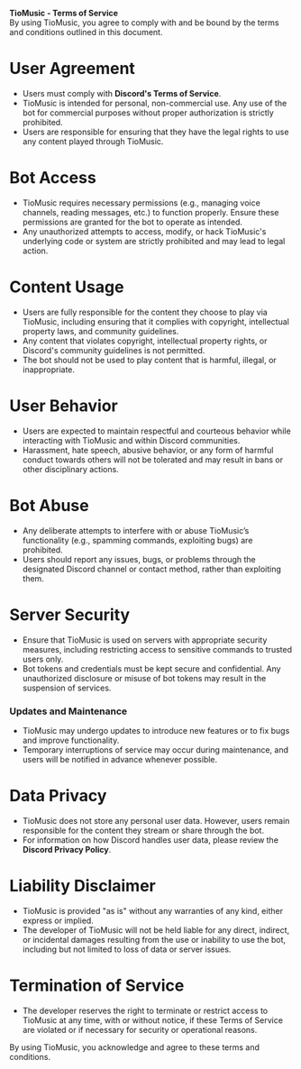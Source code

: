 **TioMusic - Terms of Service**  
By using TioMusic, you agree to comply with and be bound by the terms and conditions outlined in this document.

# User Agreement
- Users must comply with **Discord's Terms of Service**.
- TioMusic is intended for personal, non-commercial use. Any use of the bot for commercial purposes without proper authorization is strictly prohibited.
- Users are responsible for ensuring that they have the legal rights to use any content played through TioMusic.

# Bot Access
- TioMusic requires necessary permissions (e.g., managing voice channels, reading messages, etc.) to function properly. Ensure these permissions are granted for the bot to operate as intended.
- Any unauthorized attempts to access, modify, or hack TioMusic's underlying code or system are strictly prohibited and may lead to legal action.

# Content Usage
- Users are fully responsible for the content they choose to play via TioMusic, including ensuring that it complies with copyright, intellectual property laws, and community guidelines.
- Any content that violates copyright, intellectual property rights, or Discord's community guidelines is not permitted.
- The bot should not be used to play content that is harmful, illegal, or inappropriate.

# User Behavior
- Users are expected to maintain respectful and courteous behavior while interacting with TioMusic and within Discord communities.
- Harassment, hate speech, abusive behavior, or any form of harmful conduct towards others will not be tolerated and may result in bans or other disciplinary actions.

# Bot Abuse
- Any deliberate attempts to interfere with or abuse TioMusic’s functionality (e.g., spamming commands, exploiting bugs) are prohibited.
- Users should report any issues, bugs, or problems through the designated Discord channel or contact method, rather than exploiting them.

# Server Security
- Ensure that TioMusic is used on servers with appropriate security measures, including restricting access to sensitive commands to trusted users only.
- Bot tokens and credentials must be kept secure and confidential. Any unauthorized disclosure or misuse of bot tokens may result in the suspension of services.

### Updates and Maintenance
- TioMusic may undergo updates to introduce new features or to fix bugs and improve functionality.
- Temporary interruptions of service may occur during maintenance, and users will be notified in advance whenever possible.

# Data Privacy
- TioMusic does not store any personal user data. However, users remain responsible for the content they stream or share through the bot.
- For information on how Discord handles user data, please review the **Discord Privacy Policy**.

# Liability Disclaimer
- TioMusic is provided "as is" without any warranties of any kind, either express or implied.
- The developer of TioMusic will not be held liable for any direct, indirect, or incidental damages resulting from the use or inability to use the bot, including but not limited to loss of data or server issues.

# Termination of Service
- The developer reserves the right to terminate or restrict access to TioMusic at any time, with or without notice, if these Terms of Service are violated or if necessary for security or operational reasons.

By using TioMusic, you acknowledge and agree to these terms and conditions.
